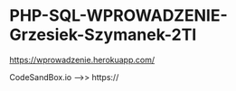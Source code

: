 # PHP-SQL-WPROWADZENIE-Grzesiek-Szymanek-2TI
https://wprowadzenie.herokuapp.com/
                             
                                                                                 
                             
CodeSandBox.io -->> https://
